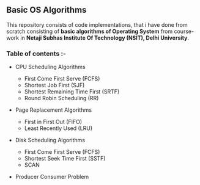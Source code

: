 ## Basic OS Algorithms ##

This repository consists of code implementations, that i have done from scratch consisting of **basic algorithms of Operating System** from course-work in **Netaji Subhas Institute Of Technology (NSIT), Delhi University**.

### Table of contents :- ###

+ CPU Scheduling Algorithms
	* First Come First Serve (FCFS)
	* Shortest Job First (SJF)
	* Shortest Remaining Time First (SRTF)
	* Round Robin Scheduling (RR)


+ Page Replacement Algorithms
	* First in First Out (FIFO)
	* Least Recently Used (LRU) 
 

+ Disk Scheduling Algorithms
	* First Come First Serve (FCFS)
	* Shortest Seek Time First (SSTF)
	* SCAN 

+ Producer Consumer Problem	